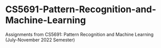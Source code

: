 # CS5691-Pattern-Recognition-and-Machine-Learning
Assignments from CS5691: Pattern Recognition and Machine Learning (July-November 2022 Semester)
